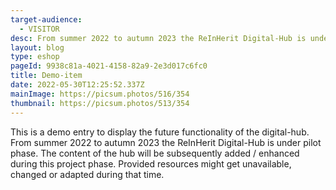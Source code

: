 ```yaml
---
target-audience:
  - VISITOR
desc: From summer 2022 to autumn 2023 the ReInHerit Digital-Hub is under pilot phase. The content of the hub will be subsequently added / enhanced during this project phase. Provided resources might get unavailable, changed or adapted during that time.
layout: blog
type: eshop
pageId: 9938c81a-4021-4158-82a9-2e3d017c6fc0
title: Demo-item
date: 2022-05-30T12:25:52.337Z
mainImage: https://picsum.photos/516/354
thumbnail: https://picsum.photos/513/354
---
```

This is a demo entry to display the future functionality of the digital-hub. From summer 2022 to autumn 2023 the ReInHerit Digital-Hub is under pilot phase. The content of the hub will be subsequently added / enhanced during this project phase. Provided resources might get unavailable, changed or adapted during that time.